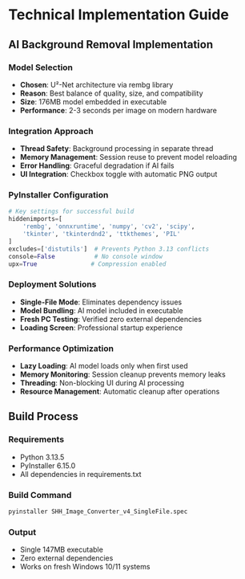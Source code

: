 # Technical Implementation Guide

## AI Background Removal Implementation

### **Model Selection**
- **Chosen**: U²-Net architecture via rembg library
- **Reason**: Best balance of quality, size, and compatibility
- **Size**: 176MB model embedded in executable
- **Performance**: 2-3 seconds per image on modern hardware

### **Integration Approach**
- **Thread Safety**: Background processing in separate thread
- **Memory Management**: Session reuse to prevent model reloading
- **Error Handling**: Graceful degradation if AI fails
- **UI Integration**: Checkbox toggle with automatic PNG output

### **PyInstaller Configuration**
```python
# Key settings for successful build
hiddenimports=[
    'rembg', 'onnxruntime', 'numpy', 'cv2', 'scipy',
    'tkinter', 'tkinterdnd2', 'ttkthemes', 'PIL'
]
excludes=['distutils']  # Prevents Python 3.13 conflicts
console=False           # No console window
upx=True               # Compression enabled
```

### **Deployment Solutions**
- **Single-File Mode**: Eliminates dependency issues
- **Model Bundling**: AI model included in executable
- **Fresh PC Testing**: Verified zero external dependencies
- **Loading Screen**: Professional startup experience

### **Performance Optimization**
- **Lazy Loading**: AI model loads only when first used
- **Memory Monitoring**: Session cleanup prevents memory leaks
- **Threading**: Non-blocking UI during AI processing
- **Resource Management**: Automatic cleanup after operations

## Build Process

### **Requirements**
- Python 3.13.5
- PyInstaller 6.15.0
- All dependencies in requirements.txt

### **Build Command**
```bash
pyinstaller SHH_Image_Converter_v4_SingleFile.spec
```

### **Output**
- Single 147MB executable
- Zero external dependencies
- Works on fresh Windows 10/11 systems
